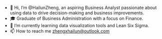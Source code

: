- 👋 Hi, I’m @HailunZheng, an aspiring Business Analyst passionate about using data to drive decision-making and business improvements.
- 🎓 Graduate of Business Administration with a focus on Finance.
- 🌱 I’m currently learning data visualization tools and Lean Six Sigma.
- 📫 How to reach me zhengxhailun@outlook.com

<!---
HailunZheng/HailunZheng is a ✨ special ✨ repository because its `README.md` (this file) appears on your GitHub profile.
You can click the Preview link to take a look at your changes.
--->
